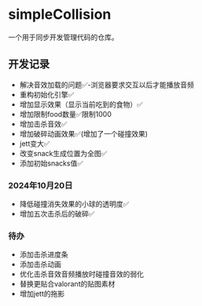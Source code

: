 # simpleCollision
一个用于同步开发管理代码的仓库。
## 开发记录

- 解决音效加载的问题✅-浏览器要求交互以后才能播放音频
- 重构初始化引擎✅
- 增加显示效果（显示当前吃到的食物）✅
- 增加限制food数量✅限制1000
- 增加击杀音效✅
- 增加破碎动画效果✅(增加了一个碰撞效果)
- jett变大✅
- 改变snack生成位置为全图✅
- 添加初始snacks值✅
### 2024年10月20日
- 降低碰撞消失效果的小球的透明度✅
- 增加五次击杀后的破碎✅

### 待办
- 添加击杀进度条
- 添加击杀动画
- 优化击杀音效音频播放时碰撞音效的弱化
- 替换更贴合valorant的贴图素材
- 增加jett的拖影